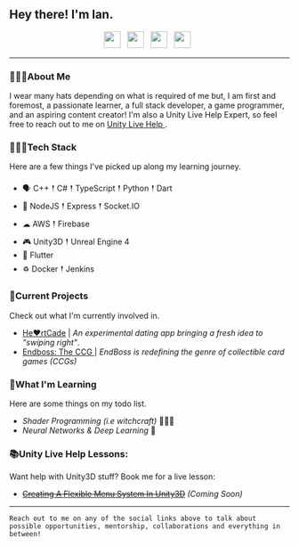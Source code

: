## Hey there! I'm Ian.

<p align='center'>
<a href="mailto:dev.iansmathew@gmail.com"><img height="30" src="https://raw.githubusercontent.com/iansmathew/iansmathew/master/assets/icon_email.png"></a>&nbsp;&nbsp;
<a href="https://www.linkedin.com/in/iansmathew/"><img height="30" src="https://raw.githubusercontent.com/iansmathew/iansmathew/master/assets/icon_linkedin.png"></a>&nbsp;&nbsp;
<a href="https://twitter.com/iansmathew"><img height="30" src="https://raw.githubusercontent.com/iansmathew/iansmathew/master/assets/icon_twitter.png"></a>&nbsp;&nbsp;
<a href="https://connect.unity.com/u/ian-mathew"><img height="30" src="https://raw.githubusercontent.com/iansmathew/iansmathew/master/assets/icon_unity3d.png"></a>&nbsp;&nbsp;
</p>

---

### 🙋🏽‍♂️About Me

<p> I wear many hats depending on what is required of me but, I am first and foremost, a passionate learner, a full stack developer, a game programmer, and an aspiring content creator! I'm also a Unity Live Help Expert, so feel free to reach out to me on <a href="https://livehelp.unity.com/expert/ian-mathew?source=lesson"> Unity Live Help </a>.
</p>

### 👨🏽‍💻Tech Stack

<p>
Here are a few things I've picked up along my learning journey.
</p>

- 🗣 C++ 𒑰 C# 𒑰 TypeScript 𒑰 Python 𒑰 Dart
- 🎒 NodeJS 𒑰 Express 𒑰 Socket.IO
- ☁ AWS 𒑰 Firebase
- 🎮 Unity3D 𒑰 Unreal Engine 4
- 📱 Flutter
- ♽ Docker 𒑰 Jenkins

### 🚧Current Projects

<p>
Check out what I'm currently involved in.

- <a href="https://www.heartcade.co/">He♥️rtCade</a> | _An experimental dating app bringing a fresh idea to "swiping right"_.
- <a href="http://playendboss.com/">Endboss: The CCG </a> | _EndBoss is redefining the genre of collectible card games (CCGs)_
</p>

### 🌱What I'm Learning

Here are some things on my todo list.

- _Shader Programming (i.e witchcraft)_ 🧙🏽‍♂️
- _Neural Networks & Deep Learning_ 🤖

### 📚Unity Live Help Lessons:

Want help with Unity3D stuff? Book me for a live lesson:

- <a href="https://livehelp.unity.com/expert/ian-mathew?source=lesson">~~Creating A Flexible Menu System In Unity3D~~</a> _(Coming Soon)_

---

`Reach out to me on any of the social links above to talk about possible opportunities, mentorship, collaborations and everything in between!`
